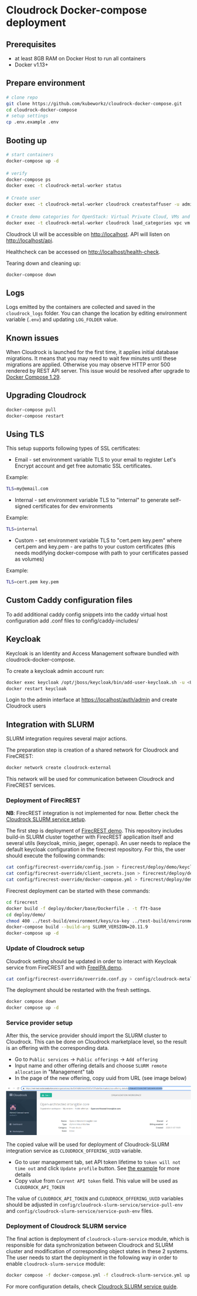 # Cloudrock Docker-compose deployment

## Prerequisites

- at least 8GB RAM on Docker Host to run all containers
- Docker v1.13+

## Prepare environment

```bash
# clone repo
git clone https://github.com/kubeworkz/cloudrock-docker-compose.git
cd cloudrock-docker-compose
# setup settings
cp .env.example .env
```

## Booting up

```bash
# start containers
docker-compose up -d

# verify
docker-compose ps
docker exec -t cloudrock-metal-worker status

# Create user
docker exec -t cloudrock-metal-worker cloudrock createstaffuser -u admin -p password -e admin@example.com

# Create demo categories for OpenStack: Virtual Private Cloud, VMs and Storage
docker exec -t cloudrock-metal-worker cloudrock load_categories vpc vm storage
```

Cloudrock UI will be accessible on [http://localhost](http://localhost).
API will listen on [http://localhost/api](http://localhost/api).

Healthcheck can be accessed on [http://localhost/health-check](http://localhost/health-check).

Tearing down and cleaning up:

```bash
docker-compose down
```

## Logs

Logs emitted by the containers are collected and saved in the `cloudrock_logs` folder. You can change the location by
editing environment variable (`.env`) and updating `LOG_FOLDER` value.

## Known issues

When Cloudrock is launched for the first time, it applies initial database migrations.
It means that you may need to wait few minutes until these migrations are applied.
Otherwise you may observe HTTP error 500 rendered by REST API server.
This issue would be resolved after upgrade to [Docker Compose 1.29](https://docs.docker.com/compose/release-notes/#1290).

## Upgrading Cloudrock

```bash
docker-compose pull
docker-compose restart
```

## Using TLS

This setup supports following types of SSL certificates:

- Email - set environment variable TLS to your email to register Let's Encrypt account and get free automatic SSL certificates.

Example:

```bash
TLS=my@email.com
```

- Internal - set environment variable TLS to "internal" to generate self-signed certificates for dev environments

Example:

```bash
TLS=internal
```

- Custom - set environment variable TLS to "cert.pem key.pem" where cert.pem and key.pem - are paths to your custom certificates (this needs modifying docker-compose with path to your certificates passed as volumes)

Example:

```bash
TLS=cert.pem key.pem
```

## Custom Caddy configuration files

To add additional caddy config snippets into the caddy virtual host configuration add .conf files to config/caddy-includes/

## Keycloak

Keycloak is an Identity and Access Management software bundled with cloudrock-docker-compose.

To create a keycloak admin account run:

```bash
docker exec keycloak /opt/jboss/keycloak/bin/add-user-keycloak.sh -u <USERNAME> -p <PASSWORD>
docker restart keycloak
```

Login to the admin interface at [https://localhost/auth/admin](https://localhost/auth/admin) and create Cloudrock users

## Integration with SLURM

SLURM integration requires several major actions.

The preparation step is creation of a shared network for Cloudrock and FireCREST:

```bash
docker network create cloudrock-external
```

This network will be used for communication between Cloudrock and FireCREST services.

### Deployment of FirecREST

**NB**: FirecREST integration is not implemented for now. Better check the [Cloudrock SLURM service setup](#service-provider-setup).

The first step is deployment of [FirecREST demo](https://github.com/eth-cscs/firecrest). This repository includes build-in SLURM cluster together with FirecREST application itself and several utils (keycloak, minio, jaeger, openapi). An user needs to replace the default keycloak configuration in the firecrest repository. For this, the user should execute the following commands:

```bash
cat config/firecrest-override/config.json > firecrest/deploy/demo/keycloak/config.json
cat config/firecrest-override/client_secrets.json > firecrest/deploy/demo/demo_client/client_secrets.json
cat config/firecrest-override/docker-compose.yml > firecrest/deploy/demo/docker-compose.yml
```

Firecrest deployment can be started with these commands:

```bash
cd firecrest
docker build -f deploy/docker/base/Dockerfile . -t f7t-base
cd deploy/demo/
chmod 400 ../test-build/environment/keys/ca-key ../test-build/environment/keys/user-key
docker-compose build --build-arg SLURM_VERSION=20.11.9
docker-compose up -d
```

### Update of Cloudrock setup

Cloudrock setting should be updated in order to interact with Keycloak service from FireCREST and with [FreeIPA demo](https://www.freeipa.org/page/Demo).

```bash
cat config/firecrest-override/override.conf.py > config/cloudrock-metal/override.conf.py
```

The deployment should be restarted with the fresh settings.

```bash
docker compose down
docker compose up -d
```

### Service provider setup

After this, the service provider should import the SLURM cluster to Cloudrock. This can be done on Cloudrock marketplace level, so the result is an offering with the corresponding data.

- Go to `Public services` -> `Public offerings` -> `Add offering`
- Input name and other offering details and choose `SLURM remote allocation` in "Management" tab
- In the page of the new offering, copy uuid from URL (see image below)

![offering-uuid](img/offering-uuid.png)

The copied value will be used for deployment of Cloudrock-SLURM integration service as `CLOUDROCK_OFFERING_UUID` variable.

- Go to user management tab, set API token lifetime to `token will not time out` and click `Update profile` button. See [the example](https://docs.cloudrock.ca/integrator-guide/APIs/authentication/#authentication-token-management) for more details
- Copy value from `Current API token` field. This value will be used as `CLOUDROCK_API_TOKEN`

The value of `CLOUDROCK_API_TOKEN` and `CLOUDROCK_OFFERING_UUID` variables should be adjusted in `config/cloudrock-slurm-service/service-pull-env` and `config/cloudrock-slurm-service/service-push-env` files.

### Deployment of Cloudrock SLURM service

The final action is deployment of `cloudrock-slurm-service` module, which is responsible for data synchronization between Cloudrock and SLURM cluster and modification of corresponding object states in these 2 systems. The user needs to start the deployment in the following way in order to enable `cloudrock-slurm-service` module:

```bash
docker compose -f docker-compose.yml -f cloudrock-slurm-service.yml up -d
```

For more configuration details, check [Cloudrock SLURM service guide](https://code.cloudrock.ca/cloudrock/cloudrock-slurm-service/-/blob/main/README.md).
